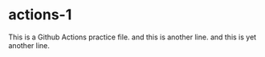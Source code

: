 # actions-1

This is a Github Actions practice file. 
and this is another line. 
and this is yet another line. 